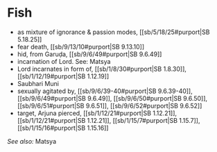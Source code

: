 # Fish

* as mixture of ignorance & passion modes, [[sb/5/18/25#purport|SB 5.18.25]]
* fear death, [[sb/9/13/10#purport|SB 9.13.10]]
* hid, from Garuḍa, [[sb/9/6/49#purport|SB 9.6.49]]
* incarnation of Lord. See: Matsya
* Lord incarnates in form of, [[sb/1/8/30#purport|SB 1.8.30]], [[sb/1/12/19#purport|SB 1.12.19]]
* Saubhari Muni
* sexually agitated by, [[sb/9/6/39-40#purport|SB 9.6.39-40]], [[sb/9/6/49#purport|SB 9.6.49]], [[sb/9/6/50#purport|SB 9.6.50]], [[sb/9/6/51#purport|SB 9.6.51]], [[sb/9/6/52#purport|SB 9.6.52]]
* target, Arjuna pierced, [[sb/1/12/21#purport|SB 1.12.21]], [[sb/1/12/21#purport|SB 1.12.21]], [[sb/1/15/7#purport|SB 1.15.7]], [[sb/1/15/16#purport|SB 1.15.16]]

*See also:* Matsya

